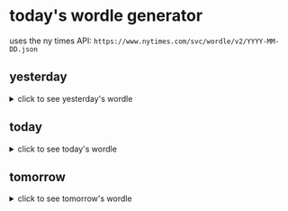 # today's wordle generator

uses the ny times API: `https://www.nytimes.com/svc/wordle/v2/YYYY-MM-DD.json`

## yesterday

<details>
    <summary>click to see yesterday's wordle</summary>

    chose

</details>

## today

<details>
    <summary>click to see today's wordle</summary>

    cheap

</details>

## tomorrow

<details>
    <summary>click to see tomorrow's wordle</summary>

    relax

</details>
